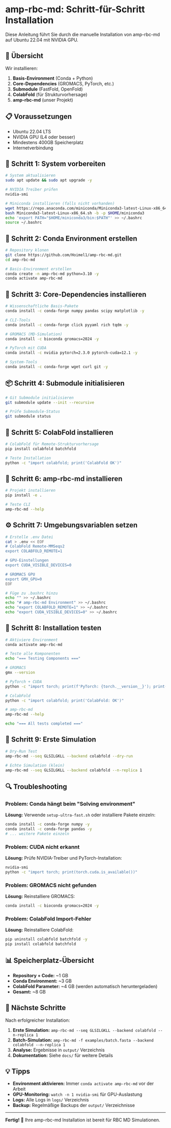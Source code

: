 # amp-rbc-md: Schritt-für-Schritt Installation

Diese Anleitung führt Sie durch die manuelle Installation von amp-rbc-md auf Ubuntu 22.04 mit NVIDIA GPU.

## 🎯 Übersicht

Wir installieren:
1. **Basis-Environment** (Conda + Python)
2. **Core-Dependencies** (GROMACS, PyTorch, etc.)
3. **Submodule** (FastFold, OpenFold)
4. **ColabFold** (für Strukturvorhersage)
5. **amp-rbc-md** (unser Projekt)

## 📋 Voraussetzungen

- Ubuntu 22.04 LTS
- NVIDIA GPU (L4 oder besser)
- Mindestens 400GB Speicherplatz
- Internetverbindung

## 🚀 Schritt 1: System vorbereiten

```bash
# System aktualisieren
sudo apt update && sudo apt upgrade -y

# NVIDIA Treiber prüfen
nvidia-smi

# Miniconda installieren (falls nicht vorhanden)
wget https://repo.anaconda.com/miniconda/Miniconda3-latest-Linux-x86_64.sh
bash Miniconda3-latest-Linux-x86_64.sh -b -p $HOME/miniconda3
echo 'export PATH="$HOME/miniconda3/bin:$PATH"' >> ~/.bashrc
source ~/.bashrc
```

## 🐍 Schritt 2: Conda Environment erstellen

```bash
# Repository klonen
git clone https://github.com/Hoimel1/amp-rbc-md.git
cd amp-rbc-md

# Basis-Environment erstellen
conda create -n amp-rbc-md python=3.10 -y
conda activate amp-rbc-md
```

## 🔧 Schritt 3: Core-Dependencies installieren

```bash
# Wissenschaftliche Basis-Pakete
conda install -c conda-forge numpy pandas scipy matplotlib -y

# CLI-Tools
conda install -c conda-forge click pyyaml rich tqdm -y

# GROMACS (MD-Simulation)
conda install -c bioconda gromacs=2024 -y

# PyTorch mit CUDA
conda install -c nvidia pytorch=2.3.0 pytorch-cuda=12.1 -y

# System-Tools
conda install -c conda-forge wget curl git -y
```

## 📦 Schritt 4: Submodule initialisieren

```bash
# Git Submodule initialisieren
git submodule update --init --recursive

# Prüfe Submodule-Status
git submodule status
```

## 🧬 Schritt 5: ColabFold installieren

```bash
# ColabFold für Remote-Strukturvorhersage
pip install colabfold batchfold

# Teste Installation
python -c "import colabfold; print('ColabFold OK')"
```

## 🎯 Schritt 6: amp-rbc-md installieren

```bash
# Projekt installieren
pip install -e .

# Teste CLI
amp-rbc-md --help
```

## ⚙️ Schritt 7: Umgebungsvariablen setzen

```bash
# Erstelle .env Datei
cat > .env << EOF
# ColabFold Remote-MMSeqs2
export COLABFOLD_REMOTE=1

# GPU-Einstellungen
export CUDA_VISIBLE_DEVICES=0

# GROMACS GPU
export GMX_GPU=0
EOF

# Füge zu .bashrc hinzu
echo "" >> ~/.bashrc
echo "# amp-rbc-md Environment" >> ~/.bashrc
echo "export COLABFOLD_REMOTE=1" >> ~/.bashrc
echo "export CUDA_VISIBLE_DEVICES=0" >> ~/.bashrc
```

## 🧪 Schritt 8: Installation testen

```bash
# Aktiviere Environment
conda activate amp-rbc-md

# Teste alle Komponenten
echo "=== Testing Components ==="

# GROMACS
gmx --version

# PyTorch + CUDA
python -c "import torch; print(f'PyTorch: {torch.__version__}'); print(f'CUDA available: {torch.cuda.is_available()}')"

# ColabFold
python -c "import colabfold; print('ColabFold: OK')"

# amp-rbc-md
amp-rbc-md --help

echo "=== All tests completed ==="
```

## 🎉 Schritt 9: Erste Simulation

```bash
# Dry-Run Test
amp-rbc-md --seq GLSILGKLL --backend colabfold --dry-run

# Echte Simulation (klein)
amp-rbc-md --seq GLSILGKLL --backend colabfold --n-replica 1
```

## 🔍 Troubleshooting

### Problem: Conda hängt beim "Solving environment"
**Lösung:** Verwende `setup-ultra-fast.sh` oder installiere Pakete einzeln:
```bash
conda install -c conda-forge numpy -y
conda install -c conda-forge pandas -y
# ... weitere Pakete einzeln
```

### Problem: CUDA nicht erkannt
**Lösung:** Prüfe NVIDIA-Treiber und PyTorch-Installation:
```bash
nvidia-smi
python -c "import torch; print(torch.cuda.is_available())"
```

### Problem: GROMACS nicht gefunden
**Lösung:** Reinstalliere GROMACS:
```bash
conda install -c bioconda gromacs=2024 -y
```

### Problem: ColabFold Import-Fehler
**Lösung:** Reinstalliere ColabFold:
```bash
pip uninstall colabfold batchfold -y
pip install colabfold batchfold
```

## 📊 Speicherplatz-Übersicht

- **Repository + Code:** ~1 GB
- **Conda Environment:** ~3 GB
- **ColabFold Parameter:** ~4 GB (werden automatisch heruntergeladen)
- **Gesamt:** ~8 GB

## 🎯 Nächste Schritte

Nach erfolgreicher Installation:

1. **Erste Simulation:** `amp-rbc-md --seq GLSILGKLL --backend colabfold --n-replica 1`
2. **Batch-Simulation:** `amp-rbc-md -f examples/batch.fasta --backend colabfold --n-replica 1`
3. **Analyse:** Ergebnisse in `output/` Verzeichnis
4. **Dokumentation:** Siehe `docs/` für weitere Details

## 💡 Tipps

- **Environment aktivieren:** Immer `conda activate amp-rbc-md` vor der Arbeit
- **GPU-Monitoring:** `watch -n 1 nvidia-smi` für GPU-Auslastung
- **Logs:** Alle Logs in `logs/` Verzeichnis
- **Backup:** Regelmäßige Backups der `output/` Verzeichnisse

---

**Fertig!** 🎉 Ihre amp-rbc-md Installation ist bereit für RBC MD Simulationen. 
